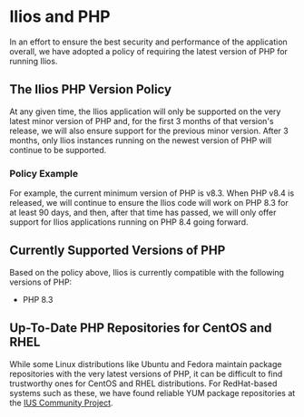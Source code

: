 # Ilios and PHP

In an effort to ensure the best security and performance of the application overall, we have adopted a policy of requiring the latest version of PHP for running Ilios.

## The Ilios PHP Version Policy

At any given time, the Ilios application will only be supported on the very latest minor version of PHP and, for the first 3 months of that version's release, we will also ensure support for the previous minor version. After 3 months, only Ilios instances running on the newest version of PHP will continue to be supported.

### Policy Example

For example, the current minimum version of PHP is v8.3. When PHP v8.4 is released, we will continue to ensure the Ilios code will work on PHP 8.3 for at least 90 days, and then, after that time has passed, we will only offer support for Ilios applications running on PHP 8.4 going forward.

## Currently Supported Versions of PHP

Based on the policy above, Ilios is currently compatible with the following versions of PHP:

* PHP 8.3

## Up-To-Date PHP Repositories for CentOS and RHEL

While some Linux distributions like Ubuntu and Fedora maintain package repositories with the very latest versions of PHP, it can be difficult to find trustworthy ones for CentOS and RHEL distributions. For RedHat-based systems such as these, we have found reliable YUM package repositories at the [IUS Community Project](https://ius.io).

